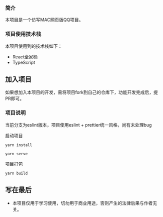 ### 简介

本项目是一个仿写MAC网页版QQ项目。

### 项目使用技术栈

本项目使用到的技术栈如下：
* React全家桶
* TypeScript

## 加入项目

如果想加入本项目的开发，需将项目fork到自己的仓库下，功能开发完成后，提PR即可。
### 项目说明

当前分支为eslint版本，项目使用eslint + prettier统一风格，尚有未处理bug

启动项目

```
yarn install
```

```
yarn serve
```

项目打包

```
yarn build
```

## 写在最后

* 本项目仅用于学习使用，切勿用于商业用途，否则产生的法律后果与作者无关。
